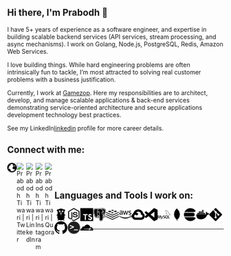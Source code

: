 ## Hi there, I'm Prabodh 👋

I have 5+ years of experience as a software engineer, and expertise in building scalable backend services (API services, stream processing, and async mechanisms). I work on Golang, Node.js, PostgreSQL, Redis, Amazon Web Services.

I love building things. While hard engineering problems are often intrinsically fun to tackle, I’m most attracted to solving real customer problems with a business justification.

Currently, I work at [Gamezop][gamezop]. Here my responsibilities are to architect, develop, and manage scalable applications & back-end services demonstrating service-oriented architecture and secure applications development technology best practices.

See my LinkedIn[linkedin] profile for more career details.

## Connect with me:

[<img align="left" alt="https://prabodh.me" width="22px" src="https://raw.githubusercontent.com/iconic/open-iconic/master/svg/globe.svg" />][website]
[<img align="left" alt="Prabodh Tiwari | Twitter" width="22px" src="https://cdn.jsdelivr.net/npm/simple-icons@v3/icons/twitter.svg" />][twitter]
[<img align="left" alt="Prabodh Tiwari | LinkedIn" width="22px" src="https://cdn.jsdelivr.net/npm/simple-icons@v3/icons/linkedin.svg" />][linkedin]
[<img align="left" alt="Prabodh Tiwari | Instagram" width="22px" src="https://cdn.jsdelivr.net/npm/simple-icons@v3/icons/instagram.svg" />][instagram]
[<img align="left" alt="Prabodh Tiwari | Quora" width="22px" src="https://cdn.jsdelivr.net/npm/simple-icons@v3/icons/quora.svg" />][quora]

<br />
<br />

## Languages and Tools I work on:


<img align="left" alt="Golang" width="30px" src="https://github.com/prabodhtiwari/prabodhtiwari/blob/master/icons/golang.svg" />
<img align="left" alt="Nodejs" width="30px" src="https://github.com/prabodhtiwari/prabodhtiwari/blob/master/icons/nodejs.svg" />
<img align="left" alt="Typescript" width="30px" src="https://github.com/prabodhtiwari/prabodhtiwari/blob/master/icons/typescript.svg" />
<img align="left" alt="Postgresql" width="30px" src="https://github.com/prabodhtiwari/prabodhtiwari/blob/master/icons/postgresql.svg" />
<img align="left" alt="Redis" width="30px" src="https://github.com/prabodhtiwari/prabodhtiwari/blob/master/icons/redis.svg" />
<img align="left" alt="AWS" width="30px" src="https://github.com/prabodhtiwari/prabodhtiwari/blob/master/icons/aws.svg" />
<img align="left" alt="Gcloud" width="30px" src="https://github.com/prabodhtiwari/prabodhtiwari/blob/master/icons/googlecloud.svg" />
<img align="left" alt="Visual Studio Code" width="30px" src="https://github.com/prabodhtiwari/prabodhtiwari/blob/master/icons/visualstudiocode.svg" />
<img align="left" alt="Sql" width="30px" src="https://github.com/prabodhtiwari/prabodhtiwari/blob/master/icons/mysql.svg" />
<img align="left" alt="Mongodb" width="30px" src="https://github.com/prabodhtiwari/prabodhtiwari/blob/master/icons/mongodb.svg" />
<img align="left" alt="Elastic Search" width="30px" src="https://github.com/prabodhtiwari/prabodhtiwari/blob/master/icons/elasticsearch.svg" />
<img align="left" alt="Docker" width="30px" src="https://github.com/prabodhtiwari/prabodhtiwari/blob/master/icons/docker.svg" />
<img align="left" alt="Git" width="30px" src="https://github.com/prabodhtiwari/prabodhtiwari/blob/master/icons/git.svg" />
<img align="left" alt="Github" width="30px" src="https://github.com/prabodhtiwari/prabodhtiwari/blob/master/icons/github.svg" />
<img align="left" alt="Terminal" width="30px" src="https://github.com/prabodhtiwari/prabodhtiwari/blob/master/icons/terminal.png" />
<img align="left" alt="Cloudflare" width="30px" src="https://github.com/prabodhtiwari/prabodhtiwari/blob/master/icons/cloudflare.svg" />

<br />
<br />

---
[website]: https://prabodh.me
[gamezop]: https://github.com/Gamezop
[twitter]: https://twitter.com/prabodh_1
[instagram]: https://www.instagram.com/prabodht
[linkedin]: https://www.linkedin.com/in/prabodhtiwari
[quora]: https://www.quora.com/profile/Prabodh-Tiwari
